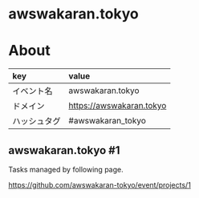 # awswakaran.tokyo

# About

|key|value|
|:--|:----|
|イベント名| awswakaran.tokyo | 
|ドメイン| https://awswakaran.tokyo |
|ハッシュタグ| #awswakaran_tokyo |

## awswakaran.tokyo #1

Tasks managed by following page.

https://github.com/awswakaran-tokyo/event/projects/1
